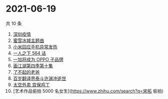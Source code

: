 # 2021-06-19

共 10 条

<!-- BEGIN -->
<!-- 最后更新时间 Sat Jun 19 2021 10:36:38 GMT+0800 (China Standard Time) -->

1. [深圳疫情](https://www.zhihu.com/search?q=深圳疫情)
2. [蜜雪冰城主题曲](https://www.zhihu.com/search?q=蜜雪冰城)
3. [小米回应手机异常发热](https://www.zhihu.com/search?q=小米)
4. [一人之下 564 话](https://www.zhihu.com/search?q=一人之下)
5. [一加将成为 OPPO 子品牌](https://www.zhihu.com/search?q=一加)
6. [画江湖第四季第十集](https://www.zhihu.com/search?q=画江湖之不良人第四季)
7. [了不起的老爸](https://www.zhihu.com/search?q=了不起的老爸)
8. [百岁翻译界泰斗许渊冲逝世](https://www.zhihu.com/search?q=许渊冲)
9. [太空外卖 宫保鸡丁](https://www.zhihu.com/search?q=太空外卖)
10. [艺术作品偷拍 5000 名女生](https://www.zhihu.com/search?q=宋拓 偷拍)

<!-- END -->
